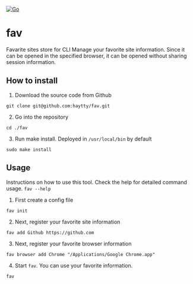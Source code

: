 [![Go](https://github.com/haytty/fav/actions/workflows/go.yml/badge.svg)](https://github.com/haytty/fav/actions/workflows/go.yml)

# fav
Favarite sites store for CLI
Manage your favorite site information.
Since it can be opened in the specified browser, it can be opened without sharing session information.

## How to install
1. Download the source code from Github
```
git clone git@github.com:haytty/fav.git
```
2. Go into the repository
```
cd ./fav
```
3. Run make install.
Deployed in `/usr/local/bin` by default
```
sudo make install
```

## Usage
Instructions on how to use this tool.
Check the help for detailed command usage. `fav --help`

1. First create a config file
```
fav init
```

2. Next, register your favorite site information
```
fav add Github https://github.com
```

3. Next, register your favorite browser information
```
fav browser add Chrome "/Applications/Google Chrome.app"
```

4. Start `fav`. You can use your favorite information.
```
fav
```

